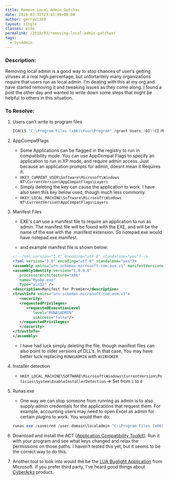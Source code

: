 ```yaml
---
title: Remove Local Admin Gotchas
date: 2018-03-31T23:43:09+00:00
author: gerryw1389
layout: single
classes: wide
permalink: /2018/03/removing-local-admin-gotchas/
tags:
  - SysAdmin
---
```

<!--more-->

### Description:

Removing local admin is a good way to stop chances of user's getting viruses at a real high percentage, but unfortantely many organizations require that users run as local admin. I'm dealing with this at my org and have started removing it and tweaking issues as they come along. I found a post the other day and wanted to write down some steps that might be helpful to others in this situation.

### To Resolve:

1. Users can't write to program files

   ```powershell
   ICACLS "C:\Program Files (x86)\Your\Program" /grant Users:(OI)(CI)M
   ```

2. AppCompatFlags  
   - Some Applications can be flagged in the registry to run in compatibility mode. You can use AppCompat Flags to specify an application to run in XP mode, and require admin access. Just because an application prompts for admin, doesnt mean it Requires it.
   - `HKEY_CURRENT_USER\Software\Microsoft\Windows NT\CurrentVersion\AppCompatFlags\Layers`
   - Simply deleting the key can cause the application to work. I have also seen this key below used, though much less commonly.
   - `HKEY_LOCAL_MACHINE\Software\Microsoft\Windows NT\CurrentVersion\AppCompatFlags\Layers`

3. Manifest Files  
   - EXE's can use a manifest file to require an application to run as admin. The manifest file will be found with the EXE, and will be the name of the exe with the .manifest extension. So notepad.exe would have notepad.exe.manifest.

   - and example manifest file is shown below:

   ```xml
   <!--?xml version="1.0" encoding="utf-8" standalone="yes"?-->
   <?xml version="1.0" encoding="utf-8" standalone="yes"?>  
   <assembly xmlns="urn:schemas-microsoft-com:asm.v1" manifestVersion="1.0">  
   <assemblyIdentity version="1.0.0.0"  
      processorArchitecture="X86"  
      name="Myobp.exe"  
      type="win32" />  
   <description>Manifest for Premier</description>  
   <trustInfo xmlns="urn:schemas-microsoft-com:asm.v3">  
      <security>  
      <requestedPrivileges>  
         <requestedExecutionLevel  
            level="RUNASADMIN"  
            uiAccess="false"/>  
      </requestedPrivileges>  
      </security>  
   </trustInfo>  
   </assembly>
   ```

   - I have had luck simply deleting the file, though manifest files can also point to older versions of DLL's. In that case, You may have better luck replacing `RUNASADMIN` with `ASINVOKER`

4. Installer detection  
   - `HKEY_LOCAL_MACHINE\SOFTWARE\Microsoft\Windows\CurrentVersion\Policies\System\EnableInstallerDetection` => Set from `1` to `0`

5. Runas.exe  

   - One way we can stop someone from running as admin is to also supply admin credentials for the applications that request them. For example, accounting users may need to open Excel as admin for certain plugins to work. You would then do:

   ```powershell
   runas.exe /savecred /user:domain\localadmin "C:\Program Files (x86)\Microsoft Office\Root\Office16\EXCEL.EXE"
   ```

6. Download and install the ACT ([Application Compatibility Toolkit](https://blogs.technet.microsoft.com/yongrhee/2015/08/11/download-application-compatibility-toolkit-act-for-windows-10/)). Run it with your program and see what keys changed and relax the permissions on those paths. I haven't tested this yet, but it seems to be the correct way to do this.

7. Another tool to look into would the be the [LUA Buglight Application](https://blogs.msdn.microsoft.com/aaron_margosis/2015/06/30/lua-buglight-2-3-with-support-for-windows-8-1-and-windows-10/) from Microsoft. If you prefer third party, I've heard good things about [CyberArks](https://www.cyberark.com/privileged-identity-management/) product.